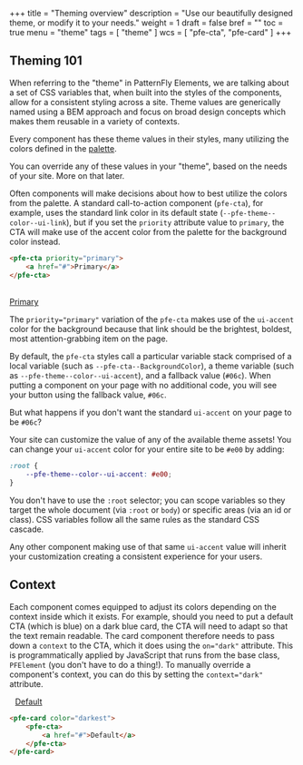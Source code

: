 +++
title = "Theming overview"
description = "Use our beautifully designed theme, or modify it to your needs."
weight = 1
draft = false
bref = ""
toc = true
menu = "theme"
tags = [ "theme" ]
wcs = [ "pfe-cta", "pfe-card" ]
+++

## Theming 101

When referring to the "theme" in PatternFly Elements, we are talking about a set of CSS variables that, when built into the styles of the components, allow for a consistent styling across a site. Theme values are generically named using a BEM approach and focus on broad design concepts which makes them reusable in a variety of contexts.

Every component has these theme values in their styles, many utilizing the colors defined in the [palette](/theme/_3_pfe-color-palette/).

You can override any of these values in your "theme", based on the needs of your site. More on that later.

Often components will make decisions about how to best utilize the colors from the palette. A standard call-to-action component (`pfe-cta`), for example, uses the standard link color in its default state (`--pfe-theme--color--ui-link`), but if you set the `priority` attribute value to `primary`, the CTA will make use of the accent color from the palette for the background color instead.

```html
<pfe-cta priority="primary">
    <a href="#">Primary</a>
</pfe-cta>
```

<br/>
<pfe-cta priority="primary">
    <a href="#">Primary</a>
</pfe-cta>

The `priority="primary"` variation of the `pfe-cta` makes use of the `ui-accent` color for the background because that link should be the brightest, boldest, most attention-grabbing item on the page.

By default, the `pfe-cta` styles call a particular variable stack comprised of a local variable (such as `--pfe-cta--BackgroundColor`), a theme variable (such as `--pfe-theme--color--ui-accent`), and a fallback value (`#06c`).  When putting a component on your page with no additional code, you will see your button using the fallback value, `#06c`.

But what happens if you don't want the standard `ui-accent` on your page to be `#06c`?

Your site can customize the value of any of the available theme assets!  You can change your `ui-accent` color for your entire site to be `#e00` by adding:

```css
:root {
	--pfe-theme--color--ui-accent: #e00;
}
```

You don't have to use the `:root` selector; you can scope variables so they target the whole document (via `:root` or `body`) or specific areas (via an id or class).  CSS variables follow all the same rules as the standard CSS cascade.

Any other component making use of that same `ui-accent` value will inherit your customization creating a consistent experience for your users.

## Context

Each component comes equipped to adjust its colors depending on the context inside which it exists. For example, should you need to put a default CTA (which is blue) on a dark blue card, the CTA will need to adapt so that the text remain readable. The card component therefore needs to pass down a `context` to the CTA, which it does using the `on="dark"` attribute.  This is programmatically applied by JavaScript that runs from the base class, `PFElement` (you don't have to do a thing!).  To manually override a component's context, you can do this by setting the `context="dark"` attribute.

<pfe-card color="darkest" style="padding: 5px 10px; max-width: fit-content; margin-top: 10px;">
    <pfe-cta>
        <a href="#">Default</a>
	</pfe-cta>
</pfe-card>

```html
<pfe-card color="darkest">
    <pfe-cta>
        <a href="#">Default</a>
	</pfe-cta>
</pfe-card>
```
